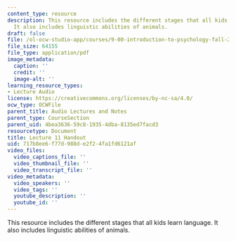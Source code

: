 ```yaml
---
content_type: resource
description: This resource includes the different stages that all kids learn language.
  It also includes linguistic abilities of animals.
draft: false
file: /ol-ocw-studio-app/courses/9-00-introduction-to-psychology-fall-2004/717b8ee6f77d988de2f24fa1fd6121af_h11_1.pdf
file_size: 64155
file_type: application/pdf
image_metadata:
  caption: ''
  credit: ''
  image-alt: ''
learning_resource_types:
- Lecture Audio
license: https://creativecommons.org/licenses/by-nc-sa/4.0/
ocw_type: OCWFile
parent_title: Audio Lectures and Notes
parent_type: CourseSection
parent_uid: 4bea3636-59c8-1935-4dba-8135ed7facd3
resourcetype: Document
title: Lecture 11 Handout
uid: 717b8ee6-f77d-988d-e2f2-4fa1fd6121af
video_files:
  video_captions_file: ''
  video_thumbnail_file: ''
  video_transcript_file: ''
video_metadata:
  video_speakers: ''
  video_tags: ''
  youtube_description: ''
  youtube_id: ''
---
```

This resource includes the different stages that all kids learn language. It also includes linguistic abilities of animals.